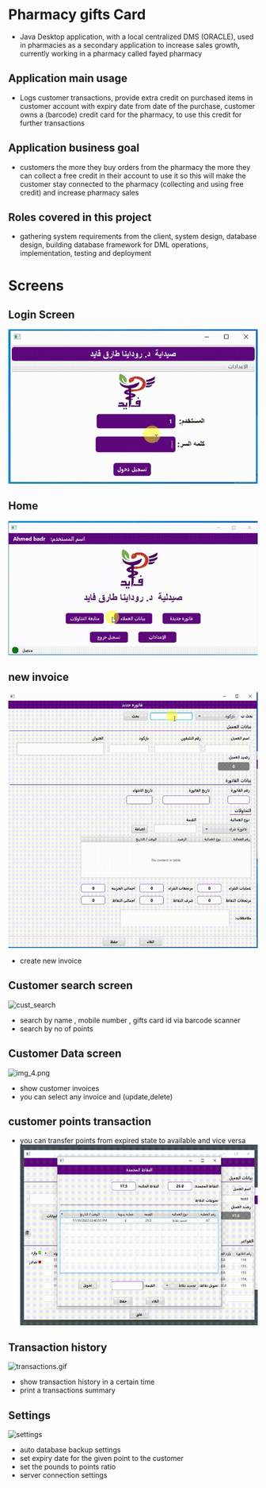 # Pharmacy gifts Card
- Java Desktop application, with a local centralized DMS (ORACLE), used in pharmacies as a secondary application to increase sales growth, currently working in a pharmacy called fayed pharmacy
## Application main usage
- Logs customer transactions, provide extra credit on purchased items in customer account with expiry date from date of the purchase, customer owns a (barcode) credit card for the pharmacy, to use this credit for further transactions
## Application business goal
- customers the more they buy orders from the pharmacy the more they can collect a free credit in their account to use it so this will make the customer stay connected to the pharmacy (collecting and using free credit) and increase pharmacy sales
##	Roles covered in this project
- gathering system requirements from the client, system design, database design, building database framework for DML operations, implementation, testing and deployment

# Screens
## Login Screen
![login_page](./screenshots/login_page.gif)
## Home
![Home](./screenshots/Home.gif)
## new invoice
![new_invoice.gif](./screenshots/new_invoice.gif)
- create new invoice
## Customer search screen
![cust_search](./screenshots/cust_search.gif)
- search by name , mobile number , gifts card id via barcode scanner
- search by no of points 
## Customer Data screen
![img_4.png](./screenshots/customerData.gif)
- show customer invoices
- you can select any invoice and (update,delete)
## customer points transaction
- you can transfer points from expired state to available and vice versa
![customer_expired_pts.gif](./screenshots/customer_expired_pts.gif)
## Transaction history
![transactions.gif](./screenshots/transactions.gif)
- show transaction history in a certain time
- print a transactions summary
## Settings
![settings](./screenshots/settings.gif)
- auto database backup settings
- set expiry date for the given point to the customer
- set the pounds to points ratio
- server connection settings
